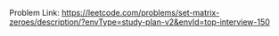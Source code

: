Problem Link: https://leetcode.com/problems/set-matrix-zeroes/description/?envType=study-plan-v2&envId=top-interview-150

```

```
